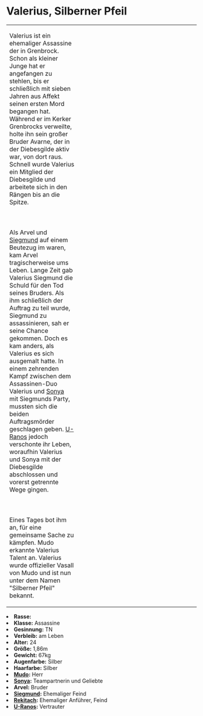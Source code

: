 # Valerius, Silberner Pfeil

<primary-label ref="npc"/>

<secondary-label ref="faergria"/>

<secondary-label ref="thaugrien"/>

<table>
<tr><td>
<p>
Valerius ist ein ehemaliger Assassine der <a href="Northern-Grenbrock.md" anchor="diebesgilde"></a> in Grenbrock. Schon
als kleiner Junge hat er angefangen zu stehlen, bis er schließlich mit sieben Jahren aus Affekt seinen ersten Mord
begangen hat. Während er im Kerker Grenbrocks verweilte, holte ihn sein großer Bruder Avarne, der in der Diebesgilde
aktiv war, von dort raus. Schnell wurde Valerius ein Mitglied der Diebesgilde und arbeitete sich in den Rängen bis an
die Spitze.
<br></br><br></br>
Als Arvel und <a href="Siegmund.md">Siegmund</a> auf einem Beutezug im
<a href="Northern-Grenbrock.md" anchor="schloss-grenbrock"></a> waren, kam Arvel tragischerweise ums Leben. Lange Zeit
gab Valerius Siegmund die Schuld für den Tod seines Bruders. Als ihm schließlich der Auftrag zu teil wurde, Siegmund
zu assassinieren, sah er seine Chance gekommen. Doch es kam anders, als Valerius es sich ausgemalt hatte. In einem
zehrenden Kampf zwischen dem Assassinen-Duo Valerius und <a href="Sonya.md">Sonya</a> mit Siegmunds Party, mussten sich
die beiden Auftragsmörder geschlagen geben. <a href="U-Ranos.md">U-Ranos</a> jedoch verschonte ihr Leben, woraufhin
Valerius und Sonya mit der Diebesgilde abschlossen und vorerst getrennte Wege gingen.
<br></br><br></br>
Eines Tages bot ihm <a href="Mudo.md"></a> an, für eine gemeinsame Sache zu kämpfen. Mudo erkannte Valerius Talent an.
Valerius wurde offizieller Vasall von Mudo und ist nun unter dem Namen "Silberner Pfeil" bekannt.
</p>

</td><td width="300">
<!-- Edit here -->
<img src="valerius.png" alt="" />
</td></tr>
</table>

<procedure title="Allgemeine Informationen">
<list columns="3">
<li><b>Rasse:</b> <a href="Folks.md" anchor="menschen"></a></li>
<li><b>Klasse:</b> Assassine</li>
<li><b>Gesinnung:</b> TN</li>
<li><b>Verbleib:</b> am Leben</li>
</list>
</procedure>

<procedure title="Aussehen">
<list columns="3">
<li><b>Alter:</b> 24</li>
<li><b>Größe:</b> 1,86m</li>
<li><b>Gewicht:</b> 67kg</li>
<li><b>Augenfarbe:</b> Silber</li>
<li><b>Haarfarbe:</b> Silber</li>
</list>
</procedure>

<procedure title="Beziehungen">
<list columns="3">
<li><b><a href="Mudo.md">Mudo</a>:</b> Herr</li>
<li><b><a href="Sonya.md">Sonya</a>:</b> Teampartnerin und Geliebte</li>
<li><b>Arvel:</b> Bruder</li>
<li><b><a href="Siegmund.md">Siegmund</a>:</b> Ehemaliger Feind</li>
<li><b><a href="Rekitach.md">Rekitach</a>:</b> Ehemaliger Anführer, Feind</li>
<li><b><a href="U-Ranos.md">U-Ranos</a>:</b> Vertrauter</li>
</list>
</procedure>

<!--
## Notizen

- **Ziele:** 
- **Geheimnisse:** 
-->